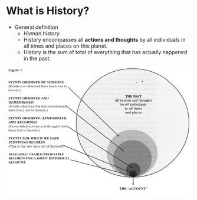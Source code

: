 # What is History?

- General definition
  - _Human history_
  - History encompasses all **actions and thoughts** by all individuals in all times and places on this planet.
  - History is the sum of total of everything that has actually happened in the past.

![The Nature of History](./img/process-of-history.png)
